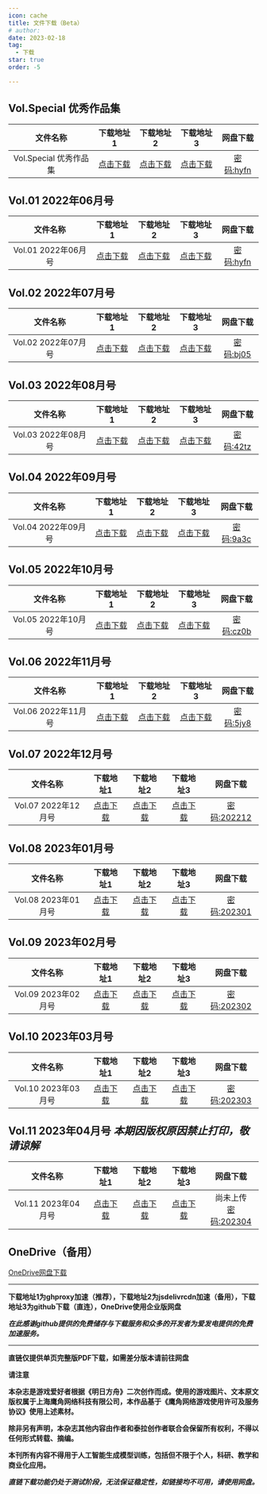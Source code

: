 ```yaml
---
icon: cache
title: 文件下载（Beta）
# author: 
date: 2023-02-18
tag:
  - 下载
star: true
order: -5

---
```

<!-- more -->

## Vol.Special 优秀作品集

| 文件名称 | 下载地址1 | 下载地址2 | 下载地址3 | 网盘下载 |
|:-:|:-:|:-:|:-:|:-:|
| Vol.Special 优秀作品集 | [点击下载](https://ghproxy.com/https://raw.githubusercontent.com/dscmarkw/aneot-pdf/main/回归线Vol.Special_22-05.pdf) | [点击下载](https://cdn.jsdelivr.net/gh/dscmarkw/aneot-pdf@main/回归线Vol.Special_22-05.pdf) | [点击下载](https://raw.githubusercontent.com/dscmarkw/aneot-pdf/main/回归线Vol.Special_22-05.pdf) | [密码:hyfn](https://wwb.lanzouf.com/b011miqxc) |

## Vol.01 2022年06月号

| 文件名称 | 下载地址1 | 下载地址2 | 下载地址3 | 网盘下载 |
|:-:|:-:|:-:|:-:|:-:|
| Vol.01 2022年06月号 | [点击下载](https://ghproxy.com/https://raw.githubusercontent.com/dscmarkw/aneot-pdf/main/回归线Vol.01_22-06.pdf) | [点击下载](https://cdn.jsdelivr.net/gh/dscmarkw/aneot-pdf@main/回归线Vol.01_22-06.pdf) | [点击下载](https://raw.githubusercontent.com/dscmarkw/aneot-pdf/main/回归线Vol.01_22-06.pdf) | [密码:hyfn](https://wwb.lanzouf.com/b011miqxc) |

## Vol.02 2022年07月号

| 文件名称 | 下载地址1 | 下载地址2 | 下载地址3 | 网盘下载 |
|:-:|:-:|:-:|:-:|:-:|
| Vol.02 2022年07月号 | [点击下载](https://ghproxy.com/https://raw.githubusercontent.com/dscmarkw/aneot-pdf/main/回归线Vol.02_22-07.pdf) | [点击下载](https://cdn.jsdelivr.net/gh/dscmarkw/aneot-pdf@main/回归线Vol.02_22-07.pdf) | [点击下载](https://raw.githubusercontent.com/dscmarkw/aneot-pdf/main/回归线Vol.02_22-07.pdf) | [密码:bj05](https://wwb.lanzouf.com/b011u6cne) |

## Vol.03 2022年08月号

| 文件名称 | 下载地址1 | 下载地址2 | 下载地址3 | 网盘下载 |
|:-:|:-:|:-:|:-:|:-:|
| Vol.03 2022年08月号 | [点击下载](https://ghproxy.com/https://raw.githubusercontent.com/dscmarkw/aneot-pdf/main/回归线Vol.03_22-08.pdf) | [点击下载](https://cdn.jsdelivr.net/gh/dscmarkw/aneot-pdf@main/回归线Vol.03_22-08.pdf) | [点击下载](https://raw.githubusercontent.com/dscmarkw/aneot-pdf/main/回归线Vol.03_22-08.pdf) | [密码:42tz](https://wwb.lanzouy.com/b011ya7gf) |

## Vol.04 2022年09月号

| 文件名称 | 下载地址1 | 下载地址2 | 下载地址3 | 网盘下载 |
|:-:|:-:|:-:|:-:|:-:|
| Vol.04 2022年09月号 | [点击下载](https://ghproxy.com/https://raw.githubusercontent.com/dscmarkw/aneot-pdf/main/回归线Vol.04_22-09.pdf) | [点击下载](https://cdn.jsdelivr.net/gh/dscmarkw/aneot-pdf@main/回归线Vol.04_22-09.pdf) | [点击下载](https://raw.githubusercontent.com/dscmarkw/aneot-pdf/main/回归线Vol.04_22-09.pdf) | [密码:9a3c](https://wwb.lanzoue.com/b0121q8la) |

## Vol.05 2022年10月号

| 文件名称 | 下载地址1 | 下载地址2 | 下载地址3 | 网盘下载 |
|:-:|:-:|:-:|:-:|:-:|
| Vol.05 2022年10月号 | [点击下载](https://ghproxy.com/https://raw.githubusercontent.com/dscmarkw/aneot-pdf/main/回归线Vol.05_22-10.pdf) | [点击下载](https://cdn.jsdelivr.net/gh/dscmarkw/aneot-pdf@main/回归线Vol.05_22-10.pdf) | [点击下载](https://raw.githubusercontent.com/dscmarkw/aneot-pdf/main/回归线Vol.05_22-10.pdf) | [密码:cz0b](https://aneot.lanzoum.com/b01267mji) |

## Vol.06 2022年11月号

| 文件名称 | 下载地址1 | 下载地址2 | 下载地址3 | 网盘下载 |
|:-:|:-:|:-:|:-:|:-:|
| Vol.06 2022年11月号 | [点击下载](https://ghproxy.com/https://raw.githubusercontent.com/dscmarkw/aneot-pdf/main/回归线Vol.06_22-11.pdf) | [点击下载](https://cdn.jsdelivr.net/gh/dscmarkw/aneot-pdf@main/回归线Vol.06_22-11.pdf) | [点击下载](https://raw.githubusercontent.com/dscmarkw/aneot-pdf/main/回归线Vol.06_22-11.pdf) | [密码:5jy8](https://aneot.lanzoue.com/b012bjyib) |

## Vol.07 2022年12月号

| 文件名称 | 下载地址1 | 下载地址2 | 下载地址3 | 网盘下载 |
|:-:|:-:|:-:|:-:|:-:|
| Vol.07 2022年12月号 | [点击下载](https://ghproxy.com/https://raw.githubusercontent.com/dscmarkw/aneot-pdf/main/回归线Vol.07_22-12.pdf) | [点击下载](https://cdn.jsdelivr.net/gh/dscmarkw/aneot-pdf@main/回归线Vol.07_22-12.pdf) | [点击下载](https://raw.githubusercontent.com/dscmarkw/aneot-pdf/main/回归线Vol.07_22-12.pdf) | [密码:202212](https://wwwe.lanzoue.com/b041kqqmf) |

## Vol.08 2023年01月号

| 文件名称 | 下载地址1 | 下载地址2 | 下载地址3 | 网盘下载 |
|:-:|:-:|:-:|:-:|:-:|
| Vol.08 2023年01月号 | [点击下载](https://ghproxy.com/https://raw.githubusercontent.com/dscmarkw/aneot-pdf/main/回归线Vol.08_23-01.pdf) | [点击下载](https://cdn.jsdelivr.net/gh/dscmarkw/aneot-pdf@main/回归线Vol.08_23-01.pdf) | [点击下载](https://raw.githubusercontent.com/dscmarkw/aneot-pdf/main/回归线Vol.08_23-01.pdf) | [密码:202301](https://wwwe.lanzoum.com/b041o7uuh) |

## Vol.09 2023年02月号

| 文件名称 | 下载地址1 | 下载地址2 | 下载地址3 | 网盘下载 |
|:-:|:-:|:-:|:-:|:-:|
| Vol.09 2023年02月号 | [点击下载](https://ghproxy.com/https://raw.githubusercontent.com/dscmarkw/aneot-pdf/main/回归线Vol.09_23-02.pdf) | [点击下载](https://cdn.jsdelivr.net/gh/dscmarkw/aneot-pdf@main/回归线Vol.09_23-02.pdf) | [点击下载](https://raw.githubusercontent.com/dscmarkw/aneot-pdf/main/回归线Vol.09_23-02.pdf) | [密码:202302](https://wwwe.lanzoum.com/b041ss1tc) |

## Vol.10 2023年03月号

| 文件名称 | 下载地址1 | 下载地址2 | 下载地址3 | 网盘下载 |
|:-:|:-:|:-:|:-:|:-:|
| Vol.10 2023年03月号 | [点击下载](https://ghproxy.com/https://raw.githubusercontent.com/dscmarkw/aneot-pdf/main/回归线Vol.10_23-03.pdf) | [点击下载](https://cdn.jsdelivr.net/gh/dscmarkw/aneot-pdf@main/回归线Vol.10_23-03.pdf) | [点击下载](https://raw.githubusercontent.com/dscmarkw/aneot-pdf/main/回归线Vol.10_23-03.pdf) | [密码:202303](https://wwwe.lanzoum.com/b041wtjri) |

## Vol.11 2023年04月号 ***本期因版权原因禁止打印，敬请谅解***

| 文件名称 | 下载地址1 | 下载地址2 | 下载地址3 | 网盘下载 |
|:-:|:-:|:-:|:-:|:-:|
| Vol.11 2023年04月号 | [点击下载](https://ghproxy.com/https://raw.githubusercontent.com/dscmarkw/aneot-pdf/main/回归线Vol.11_23-04.pdf) | [点击下载](https://cdn.jsdelivr.net/gh/dscmarkw/aneot-pdf@main/回归线Vol.10_23-03.pdf) | [点击下载](https://raw.githubusercontent.com/dscmarkw/aneot-pdf/main/回归线Vol.11_23-04.pdf) | 尚未上传<br> [密码:202304](等待.网盘.com) |

## OneDrive（备用）

[OneDrive网盘下载](https://yigeyigeren-my.sharepoint.com/:f:/g/personal/repository_yigeyigeren_onmicrosoft_com/EpMepFtuY5ZJoIW3GPsL9ysBDhEjf9cze3R2tiXWgK4Ejg?e=gsJYPz)

---

<line />

**下载地址1为ghproxy加速（推荐），下载地址2为jsdelivrcdn加速（备用），下载地址3为github下载（直连），OneDrive使用企业版网盘**

***在此感谢github提供的免费储存与下载服务和众多的开发者为爱发电提供的免费加速服务。***

---

**直链仅提供单页完整版PDF下载，如需差分版本请前往网盘**

**请注意**

**本杂志是游戏爱好者根据《明日方舟》二次创作而成。使用的游戏图片、文本原文版权属于上海鹰角网络科技有限公司，本作品基于《鹰角网络游戏使用许可及服务协议》使用上述素材。**

**除非另有声明，本杂志其他内容由作者和泰拉创作者联合会保留所有权利，不得以任何形式转载、摘编。**

**本刊所有内容不得用于人工智能生成模型训练，包括但不限于个人，科研、教学和商业化应用。**

***直链下载功能仍处于测试阶段，无法保证稳定性，如链接均不可用，请使用网盘。***

<Ads />
